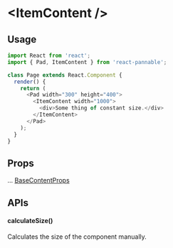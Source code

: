 # \<ItemContent />

## Usage

```js
import React from 'react';
import { Pad, ItemContent } from 'react-pannable';

class Page extends React.Component {
  render() {
    return (
      <Pad width="300" height="400">
        <ItemContent width="1000">
          <div>Some thing of constant size.</div>
        </ItemContent>
      </Pad>
    );
  }
}
```

## Props

... [BaseContentProps](types.md#basecontentprops)

## APIs

#### calculateSize()

Calculates the size of the component manually.
